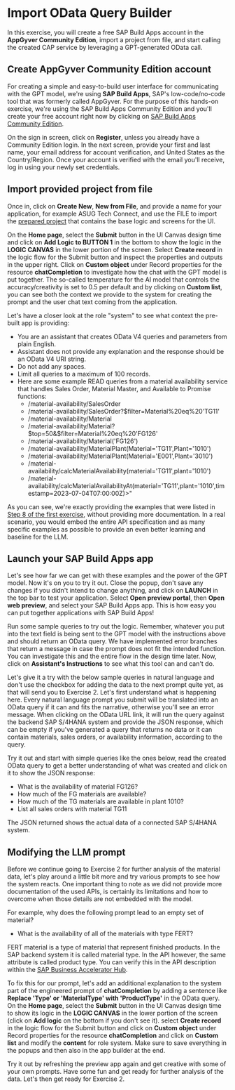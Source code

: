# Import OData Query Builder
In this exercise, you will create a free SAP Build Apps account in the **AppGyver Community Edition**, import a project from file, and start calling the created CAP service by leveraging a GPT-generated OData call.

## Create AppGyver Community Edition account
For creating a simple and easy-to-build user interface for communicating with the GPT model, we're using **SAP Build Apps**, SAP's low-code/no-code tool that was formerly called AppGyver. For the purpose of this hands-on exercise, we're using the SAP Build Apps Community Edition and you'll create your free account right now by clicking on [SAP Build Apps Community Edition](https://agcommunity.design-time.eu10.apps.build.cloud.sap).

On the sign in screen, click on **Register**, unless you already have a Community Edition login. In the next screen, provide your first and last name, your email address for account verification, and United States as the Country/Region. Once your account is verified with the email you'll receive, log in using your newly set credentials. 

## Import provided project from file
Once in, click on **Create New**, **New from File**, and provide a name for your application, for example ASUG Tech Connect, and use the FILE to import the [prepared project](../../../Tech%20Connect%20V2.zip.gpg) that contains the base logic and screens for the UI.

On the **Home page**, select the **Submit** button in the UI Canvas design time and click on **Add Logic to BUTTON 1** in the bottom to show the logic in the **LOGIC CANVAS** in the lower portion of the screen. Select **Create record** in the logic flow for the Submit button and inspect the properties and outputs in the upper right. Click on **Custom object** under Record properties for the resource **chatCompletion** to investigate how the chat with the GPT model is put together. The so-called temperature for the AI model that controls the accuracy/creativity is set to 0.5 per default and by clicking on **Custom list**, you can see both the context we provide to the system for creating the prompt and the user chat text coming from the application.

Let's have a closer look at the role "system" to see what context the pre-built app is providing:
- You are an assistant that creates OData V4 queries and parameters from plain English.
- Assistant does not provide any explanation and the response should be an OData V4 URI string.
- Do not add any spaces.
- Limit all queries to a maximum of 100 records.
- Here are some example READ queries from a material availability service that handles Sales Order, Material Master, and Available to Promise functions:
  - /material-availability/SalesOrder
  - /material-availability/SalesOrder?$filter=Material%20eq%20'TG11'
  - /material-availability/Material
  - /material-availability/Material?$top=50&$filter=Material%20eq%20'FG126'
  - /material-availability/Material('FG126')
  - /material-availability/MaterialPlant(Material='TG11',Plant='1010')
  - /material-availability/MaterialPlant(Material='E001',Plant='3010')
  - /material-availability/calcMaterialAvailability(material='TG11',plant='1010')
  - /material-availability/calcMaterialAvailabilityAt(material='TG11',plant='1010',timestamp=2023-07-04T07:00:00Z)>"

As you can see, we're exactly providing the examples that were listed in [Step 8 of the first exercise](https://github.com/SAP-samples/btp-extension-s4-material-availability/blob/main/tutorials/3-basic/1-create-service/README.md#test-the-service-from-sap-business-application-studio), without providing more documentation. In a real scenario, you would embed the entire API specification and as many specific examples as possible to provide an even better learning and baseline for the LLM.

## Launch your SAP Build Apps app
Let's see how far we can get with these examples and the power of the GPT model. Now it's on you to try it out. Close the popup, don't save any changes if you didn't intend to change anything, and click on **LAUNCH** in the top bar to test your application. Select **Open preview portal**, then **Open web preview**, and select your SAP Build Apps app. This is how easy you can put together applications with SAP Build Apps!

Run some sample queries to try out the logic. Remember, whatever you put into the text field is being sent to the GPT model with the instructions above and should return an OData query. We have implemented error branches that return a message in case the prompt does not fit the intended function. You can investigate this and the entire flow in the design time later. Now, click on **Assistant's Instructions** to see what this tool can and can't do.

Let's give it a try with the below sample queries in natural language and don't use the checkbox for adding the data to the next prompt quite yet, as that will send you to Exercise 2. Let's first understand what is happening here. Every natural language prompt you submit will be translated into an OData query if it can and fits the narrative, otherwise you'll see an error message. When clicking on the OData URL link, it will run the query against the backend SAP S/4HANA system and provide the JSON response, which can be empty if you've generated a query that returns no data or it can contain materials, sales orders, or availability information, according to the query.

Try it out and start with simple queries like the ones below, read the created OData query to get a better understanding of what was created and click on it to show the JSON response:
- What is the availability of material FG126?
- How much of the FG materials are available?
- How much of the TG materials are available in plant 1010?
- List all sales orders with material TG11

The JSON returned shows the actual data of a connected SAP S/4HANA system. 

## Modifying the LLM prompt
Before we continue going to Exercise 2 for further analysis of the material data, let's play around a little bit more and try various prompts to see how the system reacts. One important thing to note as we did not provide more documentation of the used APIs, is certainly its limitations and how to overcome when those details are not embedded with the model. 

For example, why does the following prompt lead to an empty set of material?
- What is the availability of all of the materials with type FERT?

FERT material is a type of material that represent finished products. In the SAP backend system it is called material type. In the API however, the same attribute is called product type. You can verify this in the API description within the [SAP Business Accelerator Hub](https://api.sap.com/api/API_PRODUCT_SRV).

To fix this for our prompt, let's add an additional explanation to the system part of the engineered prompt of **chatCompletion** by adding a sentence like **Replace 'Type' or 'MaterialType' with 'ProductType'** in the OData query.
On the **Home page**, select the **Submit** button in the UI Canvas design time to show its logic in the **LOGIC CANVAS** in the lower portion of the screen (click on **Add logic** on the bottom if you don't see it). select **Create record** in the logic flow for the Submit button and click on **Custom object** under Record properties for the resource **chatCompletion** and click on **Custom list** and modify the **content** for role system. Make sure to save everything in the popups and then also in the app builder at the end.

Try it out by refreshing the preview app again and get creative with some of your own prompts. Have some fun and get ready for further analysis of the data. Let's then get ready for Exercise 2.

